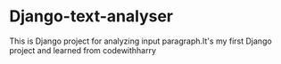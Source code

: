 # Django-text-analyser
This is Django project for analyzing input paragraph.It's my first Django project and learned from codewithharry

